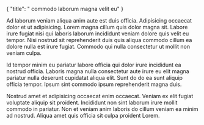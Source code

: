 {
  "title": " commodo laborum magna velit eu"
}

Ad laborum veniam aliqua anim aute est duis officia. Adipisicing occaecat dolor et ut adipisicing. Lorem magna cillum quis dolor magna sit. Labore irure fugiat nisi qui laboris laborum incididunt veniam dolore quis velit eu tempor. Nisi nostrud sit reprehenderit duis quis aliqua commodo cillum ea dolore nulla est irure fugiat. Commodo qui nulla consectetur ut mollit non veniam culpa.

Id tempor minim eu pariatur labore officia qui dolor irure incididunt ea nostrud officia. Laboris magna nulla consectetur aute irure eu elit magna pariatur nulla deserunt cupidatat aliqua elit. Sunt do do ea sunt aliquip officia tempor. Ipsum sint commodo ipsum reprehenderit magna duis.

Nostrud amet et adipisicing occaecat enim occaecat. Veniam ex elit fugiat voluptate aliquip sit proident. Incididunt non sint laborum irure mollit commodo in pariatur. Non et veniam anim laboris do cillum veniam ea minim ad nostrud. Aliqua amet quis officia sit culpa proident Lorem.